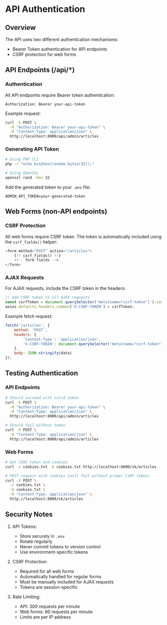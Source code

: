 # API Authentication

## Overview

The API uses two different authentication mechanisms:
- Bearer Token authentication for API endpoints
- CSRF protection for web forms

## API Endpoints (/api/*)

### Authentication
All API endpoints require Bearer token authentication:

```http
Authorization: Bearer your-api-token
```

Example request:
```bash
curl -X POST \
  -H "Authorization: Bearer your-api-token" \
  -H "Content-Type: application/json" \
  http://localhost:8000/api/admin/articles
```

### Generating API Token
```bash
# Using PHP CLI
php -r "echo bin2hex(random_bytes(32));"

# Using OpenSSL
openssl rand -hex 32
```

Add the generated token to your `.env` file:
```env
ADMIN_API_TOKEN=your-generated-token
```

## Web Forms (non-API endpoints)

### CSRF Protection
All web forms require CSRF token. The token is automatically included using the `csrf_fields()` helper:

```php
<form method="POST" action="/articles">
    {!! csrf_fields() !!}
    <!-- form fields -->
</form>
```

### AJAX Requests
For AJAX requests, include the CSRF token in the headers:

```javascript
// Add CSRF token to all AJAX requests
const csrfToken = document.querySelector('meta[name="csrf-token"]').content;
axios.defaults.headers.common['X-CSRF-TOKEN'] = csrfToken;
```

Example fetch request:
```javascript
fetch('/articles', {
    method: 'POST',
    headers: {
        'Content-Type': 'application/json',
        'X-CSRF-TOKEN': document.querySelector('meta[name="csrf-token"]').content
    },
    body: JSON.stringify(data)
});
```

## Testing Authentication

### API Endpoints
```bash
# Should succeed with valid token
curl -X POST \
  -H "Authorization: Bearer your-api-token" \
  -H "Content-Type: application/json" \
  http://localhost:8000/api/admin/articles

# Should fail without token
curl -X POST \
  -H "Content-Type: application/json" \
  http://localhost:8000/api/admin/articles
```

### Web Forms
```bash
# Get CSRF token and cookies
curl -c cookies.txt -b cookies.txt http://localhost:8000/sk/articles

# POST request with cookies (will fail without proper CSRF token)
curl -X POST \
  -c cookies.txt \
  -b cookies.txt \
  -H "Content-Type: application/json" \
  http://localhost:8000/sk/articles
```

## Security Notes

1. API Tokens:
   - Store securely in `.env`
   - Rotate regularly
   - Never commit tokens to version control
   - Use environment-specific tokens

2. CSRF Protection:
   - Required for all web forms
   - Automatically handled for regular forms
   - Must be manually included for AJAX requests
   - Tokens are session-specific

3. Rate Limiting:
   - API: 300 requests per minute
   - Web forms: 60 requests per minute
   - Limits are per IP address